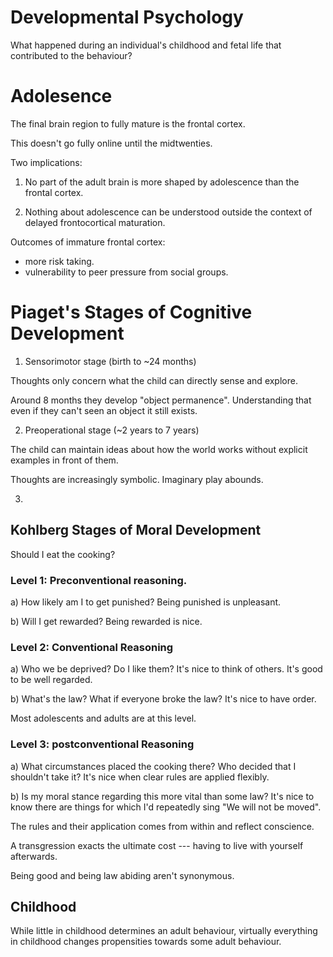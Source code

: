 # Developmental Psychology

What happened during an individual's childhood and fetal life that contributed to the behaviour?

# Adolesence
The final brain region to fully mature is the frontal cortex.

This doesn't go fully online until the midtwenties.

Two implications:
1. No part of the adult brain is more shaped by adolescence than the frontal cortex.

2. Nothing about adolescence can be understood outside the context of delayed frontocortical maturation.

Outcomes of immature frontal cortex:
+ more risk taking.
+ vulnerability to peer pressure from social groups.

# Piaget's Stages of Cognitive Development

1. Sensorimotor stage (birth to ~24 months)

Thoughts only concern what the child can directly sense and explore.

Around 8 months they develop "object permanence". Understanding that even if they can't seen an object it still exists.

2. Preoperational stage (~2 years to 7 years)

The child can maintain ideas about how the world works without explicit examples in front of them.

Thoughts are increasingly symbolic. Imaginary play abounds.

3.

## Kohlberg Stages of Moral Development

Should I eat the cooking?

### Level 1: Preconventional reasoning.

a) How likely am I to get punished? Being punished is unpleasant.

b) Will I get rewarded? Being rewarded is nice.

### Level 2: Conventional Reasoning

a) Who we be deprived? Do I like them? It's nice to think of others. It's good to be well regarded.

b) What's the law? What if everyone broke the law? It's nice to have order.

Most adolescents and adults are at this level.

### Level 3: postconventional Reasoning

a) What circumstances placed the cooking there? Who decided that I shouldn't take it? It's nice when clear rules are applied flexibly.

b) Is my moral stance regarding this more vital than some law? It's nice to know there are things for which I'd repeatedly sing "We will not be moved".

The rules and their application comes from within and reflect conscience.

A transgression exacts the ultimate cost --- having to live with yourself afterwards.

Being good and being law abiding aren't synonymous.

## Childhood

While little in childhood determines an adult behaviour, virtually everything in childhood changes propensities towards some adult behaviour.



